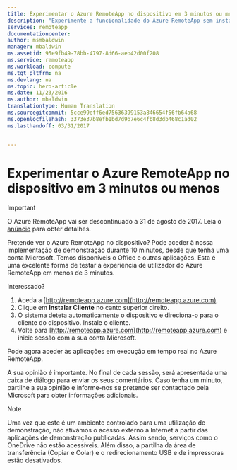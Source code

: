 ```yaml
---
title: Experimentar o Azure RemoteApp no dispositivo em 3 minutos ou menos | Microsoft Docs
description: "Experimente a funcionalidade do Azure RemoteApp sem instalar o serviço."
services: remoteapp
documentationcenter: 
author: msmbaldwin
manager: mbaldwin
ms.assetid: 95e9fb49-78bb-4797-8d66-aeb42d00f208
ms.service: remoteapp
ms.workload: compute
ms.tgt_pltfrm: na
ms.devlang: na
ms.topic: hero-article
ms.date: 11/23/2016
ms.author: mbaldwin
translationtype: Human Translation
ms.sourcegitcommit: 5cce99eff6ed75636399153a846654f56fb64a68
ms.openlocfilehash: 3373e37b8efb1bd7d9b7e6c4fb8d3db468c1ad02
ms.lasthandoff: 03/31/2017


---
```

# <a name="try-azure-remoteapp-on-your-device-in-3-minutes-or-less"></a>Experimentar o Azure RemoteApp no dispositivo em 3 minutos ou menos
> [!IMPORTANT]
> O Azure RemoteApp vai ser descontinuado a 31 de agosto de 2017. Leia o [anúncio](https://go.microsoft.com/fwlink/?linkid=821148) para obter detalhes.
> 
> 

Pretende ver o Azure RemoteApp no dispositivo? Pode aceder à nossa implementação de demonstração durante 10 minutos, desde que tenha uma conta Microsoft. Temos disponíveis o Office e outras aplicações. Esta é uma excelente forma de testar a experiência de utilizador do Azure RemoteApp em menos de 3 minutos.

Interessado?

1. Aceda a [http://remoteapp.azure.com](http://remoteapp.azure.com).
2. Clique em **Instalar Cliente** no canto superior direito.  
3. O sistema deteta automaticamente o dispositivo e direciona-o para o cliente do dispositivo. Instale o cliente.
4. Volte para [http://remoteapp.azure.com](http://remoteapp.azure.com) e inicie sessão com a sua conta Microsoft.

Pode agora aceder às aplicações em execução em tempo real no Azure RemoteApp.

A sua opinião é importante. No final de cada sessão, será apresentada uma caixa de diálogo para enviar os seus comentários. Caso tenha um minuto, partilhe a sua opinião e informe-nos se pretende ser contactado pela Microsoft para obter informações adicionais.

> [!NOTE]
> Uma vez que este é um ambiente controlado para uma utilização de demonstração, não ativámos o acesso externo à Internet a partir das aplicações de demonstração publicadas. Assim sendo, serviços como o OneDrive não estão acessíveis. Além disso, a partilha da área de transferência (Copiar e Colar) e o redirecionamento USB e de impressoras estão desativados.  
> 
> 


